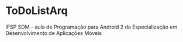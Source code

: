 # ToDoListArq
IFSP SDM - aula de Programação para Android 2 da Especialização em Desenvolvimento de Aplicações Móveis
